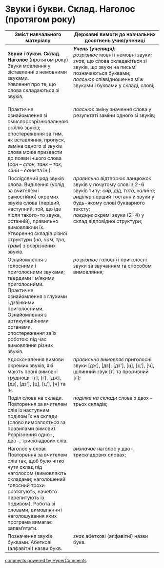 <div id="hypercomments_widget" class="js-hypercomments-widget invisible"></div>

# Звуки і букви. Склад. Наголос (протягом року)

<table>
  <tr>
    <td width="40%" align="center"><b>Зміст навчального матеріалу</b></td>
    <td width="60%" align="center"><b>Державні вимоги до навчальних досягнень учня/учениці</b></td>
  </tr>
<tbody>
  <tr>
    <td width="40%" style="vertical-align:top !important;">
    <p><b>Звуки і букви. Склад. Наголос</b> (протягом року)<br>
Звуки мовлення у зіставленні з немовними звуками.<br>
Уявлення про те, що слова складаються зі звуків.<br></td>
    <td width="60%" style="vertical-align:top !important;">
<i><b>Учень (учениця):</b></i><br>
<i>розрізнює</i> мовні і немовні звуки; <br>
<i>знає,</i> що слова складаються зі звуків, що звуки на письмі позначаються буквами; <br>
<i>пояснює</i> співвідношення між звуками і буквами у складі, слові; <br></td>
  </tr>
  <tr>
    <td width="40%" style="vertical-align:top !important;">
Практичне ознайомлення зі смислорозрізнювальною роллю звуків; спостереження за тим, як вставляння, пропуск, заміна одного зі звуків слова може призвести до появи іншого слова (<i>сон – слон, танк – так, сини – сани</i> та ін.).</td>
    <td width="60%" style="vertical-align:top !important;">
<i>пояснює</i> зміну значення слова у результаті заміни одного зі звуків;</td>
  </tr>
  <tr>
    <td width="40%" style="vertical-align:top !important;">
Послідовний ряд звуків слова. Виділення (услід за вчителем і самостійно) окремих звуків слова (перший, наступний, той, що іде після такого-то звука, останній), правильно вимовляючи їх. <br>
Утворення складів різної структури (<i>на, нам, тра, трам</i>) з розрізнених звуків.<br></td>
    <td width="60%" style="vertical-align:top !important;">
<i>правильно</i> відтворює ланцюжок звуків у почутому слові з 2-6 звуків типу: <i>сир, дід, тато, калина</i>;<br>
<i>виділяє</i> перший і останній звуки у будь-якому слові букварного тексту;<br>
<i>поєднує</i> окремі звуки (2-4) у склад відповідної структури;<br></td>
  </tr>
  <tr>
    <td width="40%" style="vertical-align:top !important;">
Ознайомлення з голосними і приголосними звуками; твердими і м’якими приголосними.<br>
Практичне ознайомлення з глухими і дзвінкими приголосними.<br>
Ознайомлення з артикуляційними органами, спостереження за їх роботою під час вимовляння різних звуків.<br></td>
    <td width="60%" style="vertical-align:top !important;">
<i>розрізнює</i> голосні і приголосні звуки за звучанням та способом вимовляння;</td>
  </tr>
  <tr>
    <td width="40%" style="vertical-align:top !important;">
Удосконалення вимови окремих звуків, які мають певні вимовні труднощі: [г], [ґ], [дж], [дз], [дз'], [ц], [ц'], [ч] та ін.</td>
    <td width="60%" style="vertical-align:top !important;">
<i>правильно вимовляє</i> приголосні звуки [дж], [дз], [дз'], [ц], [ц'], [ч], щілинний звук [г] та проривний [ґ];</td>
  </tr>
  <tr>
    <td width="40%" style="vertical-align:top !important;">
Поділ слова на склади. Повторення за вчителем слів із наступним поділом їх на склади (слово вимовляється за правилами вимови). Розрізнення одно-, дво-, трискладових слів.</td>
    <td width="60%" style="vertical-align:top !important;">
<i>поділяє на склади</i> слова з двох – трьох складів;</td>
  </tr>
  <tr>
    <td width="40%" style="vertical-align:top !important;">
Наголос у слові. Повторення за вчителем слів так, щоб було чітко чути склад під наголосом (вимовляють складами; наголошений голосний трохи розтягують, начебто перепитують із подивом). Робота зі словами, вимовляння і наголошування яких програма вимагає запам’ятати. </td>
    <td width="60%" style="vertical-align:top !important;">
<i>визначає</i> наголос у дво-, трискладових словах;</td>
  </tr>
  <tr>
    <td width="40%" style="vertical-align:top !important;">
Позначення звуків буквами. Абеткові (алфавітні) назви букв.</td>
    <td width="60%" style="vertical-align:top !important;">
<i>знає</i> абеткові (алфавітні) назви букв.</td>
  </tr>
</tbody>
</table>

<div class="js-hypercomments-container">
<a href="http://hypercomments.com" class="hc-link" title="comments widget">comments powered by HyperComments</a>
</div>